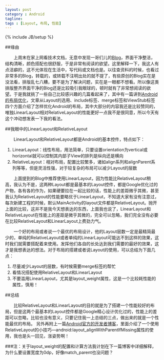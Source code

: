 ```yaml
---
layout: post
category : Android
tagline: 
tags : [Layout, 布局, 性能]
---
```

{% include JB/setup %}

##缘由

&emsp;&emsp;上周末在家上网看技术文档，无意中发现一哥们儿的[Blog](http://stormzhang.github.io/)，界面干净整洁，结构清晰，颜色搭配也很舒服，于是非常有阅读的欲望。这里解释一下，我这人有点洁癖的，这不光体现在生活中，写代码或文档也是。以往查资料的时候，也看过非常多的Blog，转载的，或转载不注明出处的就不提了，有些原创的Blog实在是没法看，排版乱七八糟，要不是为了解决问题，实在是一眼都不想看。所以像这类排版整齐界面干净的Blog还是比较吸引我眼球的，顿时就有了非常想阅读的欲望。于是我就挑了一些自己比较感兴趣的几篇看起来了，其中有一篇讲到[Android的布局优化](http://stormzhang.github.io/android/2014/04/10/android-optimize-layout/)，文章从Layout的选用、include标签、merge标签和ViewStub标签四个方面介绍了怎样优化Android的布局，其中大部分的内容我还是比较赞同的，唯独LinearLayout相对RelativeLayout的性能更好一点我不是很同意，所以今天有这个冲动想发表一下我的看法。

##我眼中的LinearLayout和RelativeLayout

&emsp;&emsp;LinearLayout和RelativeLayout都是Android的基本控件，特点如下：

1. LinearLayout：线性布局，用法简单，只要设置orientation为vertical或horizontal就可以控制其内部子View的排列是纵向还是横向
2. RelativeLayout：相对布局，配置比较繁多，诸如align系列和alignParent系列等等，但是灵活性强，对于较复杂的布局可以减少Layout的层数

&emsp;&emsp;上面提到的Blog中推荐使用LinearLayout，因为性能比RelativeLayout稍高，我认为不是，这两种Layout都是最基本的Layout控件，都是Google优化过的产物，各有各的作为，如果硬要拉在一起比较的话，性能上的差距微乎其微，甚至我认为RelativeLayout的性能要略优于LinearLayout，不知道大家有没有注意过，每次新建工程的时候，默认MainActivity的layout文件都是RelativeLayout。抛开上面的比较，这并不是我今天想表达的东西，上面我也说了，LinearLayout和RelativeLayout在性能上的差距是微乎其微的，完全可以忽略，我们完全没有必要在比较RelativeLayout和LinearLayout上费劲力气。

&emsp;&emsp;一个好的布局或者说一个最优的布局设计，他的Layout层数一定是最精简最少的，单纯的RelativeLayout或者单纯的LinearLayout可能达不到这样的效果，这时我们就需要搭配着来使用。发挥他们各自的长处达到我们需要的最好的效果，这才是我想表达的想法。对于布局的搭建或者说Layout的使用，可以总结为下面几点：

1. 尽量减少Layout的层数，有时候需要merge标签的帮忙
2. 看情况搭配使用RelativeLayout和LinearLayout
3. 不要滥用LinearLayout，尤其是layout_weight属性，这是一个比较耗性能的属性，慎用！

##总结

&emsp;&emsp;比较RelativeLayout和LinearLayout的目的就是为了搭建一个性能较好的布局，但是这两个最基本的Layout控件都是Google精心设计优化过的，性能上的差距可以忽略，比较也没有意义，只要记住我一上总结的三点，做出来的就是一个性能最优的布局。
    另外再附上一篇[Android官方的开发者博客](http://android-developers.blogspot.com/2009/02/android-layout-tricks-1.html)，里面介绍了一个使用RelativeLayout的小技巧—android:layout_alignWithParentIfMissing属性的使用，我也是头一回见，涨姿势啊！

###注：关于layout_weight的配置和计算方法我计划在下一篇博客中详细解释，为什么要设置宽度为0dp，好像match_parent也没问题？